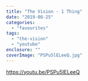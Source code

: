 ```yaml
---
title: "The Vision - 1 Thing"
date: "2019-08-25"
categories: 
  - "favourites"
tags: 
  - "the-vision"
  - "youtube"
enclosure: ""
coverImage: "PSPu5lELeeQ.jpg"
---
```


https://youtu.be/PSPu5lELeeQ

